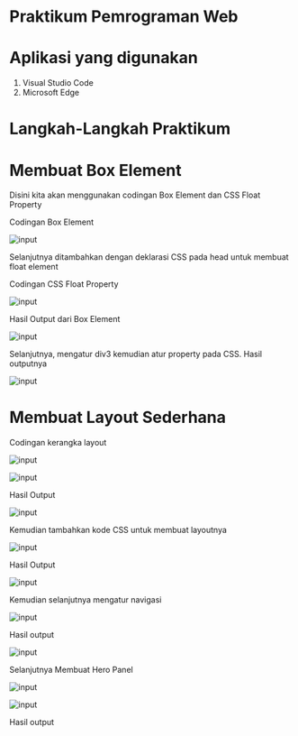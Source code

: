 # Praktikum Pemrograman Web

# Aplikasi yang digunakan
1. Visual Studio Code
2. Microsoft Edge

# Langkah-Langkah Praktikum

# Membuat Box Element

Disini kita akan menggunakan codingan Box Element dan CSS Float Property

Codingan Box Element





![input](https://github.com/ikmalriyan21/Lab4Web/blob/caf784787b288256455125a13842da84b8a7ec63/gambar/codingan%20box%20element.png)

Selanjutnya ditambahkan dengan deklarasi CSS pada head untuk membuat float element

Codingan CSS Float Property





![input](https://github.com/ikmalriyan21/Lab4Web/blob/d71cdb87407b0f0f3455da2880a7def3fc6b1896/gambar/codingan%20css%20float%20property.png)

Hasil Output dari Box Element





![input](https://github.com/ikmalriyan21/Lab4Web/blob/ae0a1ae760ae2c01ca25ecff3aabeaf3462a1cfb/gambar/output%20box%20element.png)

Selanjutnya, mengatur div3 kemudian atur property pada CSS. Hasil outputnya





![input](https://github.com/ikmalriyan21/Lab4Web/blob/340e6dec83e806ff2720ed48c536bea8a32b1bde/gambar/output%20clearfix%20element.png)

# Membuat Layout Sederhana

Codingan kerangka layout





![input](https://github.com/ikmalriyan21/Lab4Web/blob/257138c54a0975f742be21db57ec9066a10ed77f/gambar/codingan%20kerangka%20layout%201.png)





![input](https://github.com/ikmalriyan21/Lab4Web/blob/818e001828bffb96abb3173cb2f0518387e9b1a2/gambar/codingan%20kerangka%20layout%202.png)

Hasil Output





![input](https://github.com/ikmalriyan21/Lab4Web/blob/80e25eb9df0a71cc84e6cf23ef98b195ca727e6b/gambar/output%20layout%20sederhana%201.png)

Kemudian tambahkan kode CSS untuk membuat layoutnya





![input](https://github.com/ikmalriyan21/Lab4Web/blob/e6634ab1ecef0491298315640aae10deb96f11d8/gambar/codingan%20css%20style.png)

Hasil Output





![input](https://github.com/ikmalriyan21/Lab4Web/blob/c76838c3f7d9f061052cb3da56df94566b5a1a0f/gambar/output%20layout%20sederhana%202.png)

Kemudian selanjutnya mengatur navigasi





![input](https://github.com/ikmalriyan21/Lab4Web/blob/e586d34bc6c669d96224c997755295b707fa12fc/gambar/codingan%20navigasi.png)

Hasil output





![input](https://github.com/ikmalriyan21/Lab4Web/blob/8478528b73b792c3c5e510fce51b1d5905fef22d/gambar/output%20navigasi.png)

Selanjutnya Membuat Hero Panel





![input](https://github.com/ikmalriyan21/Lab4Web/blob/ba94940250ecb5ba3a6c9a1616dbcdfaa72f07b4/gambar/codingan%20hero%20panel.png)





![input](https://github.com/ikmalriyan21/Lab4Web/blob/68898687c59a9536845c55090338259bc2569327/gambar/codingan%20css%20hero%20panel.png)

Hasil output








